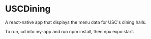 # USCDining
A react-native app that displays the menu data for USC's dining halls.

To run, cd into my-app and run npm install, then npx expo start.
